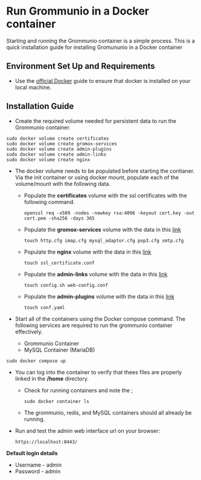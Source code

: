 # Run Grommunio in a Docker container

Starting and running the Grommunio container is a simple process. This is a quick installation guide for installing Gromununio in a Docker container


## Environment Set Up and Requirements

* Use the [official Docker](https://docs.docker.com/get-docker/) guide to ensure that docker is installed on your local machine.

## Installation Guide
  * Create the required volume needed for persistent data to run the Grommunio container.
```
sudo docker volume create certificates
sudo docker volume create gromox-services
sudo docker volume create admin-plugins
sudo docker volume create admin-links
sudo docker volume create nginx
```

* The docker volume needs to be populated before starting the contianer. Via the init container or using docker mount, populate each of the volume/mount with the following data.

  * Populate the **certificates** volume with the ssl certificates with the following command.
    ```
    openssl req -x509 -nodes -newkey rsa:4096 -keyout cert.key -out cert.pem -sha256 -days 365
    ```
  * Populate the **gromox-services** volume with the data in this [link](gromox-services)
    ```
    touch http.cfg imap.cfg mysql_adaptor.cfg pop3.cfg smtp.cfg
    ```
  * Populate the **nginx** volume with the data in this [link](nginx)
    ```
    touch ssl_certificate.conf
    ```
  * Populate the **admin-links** volume with the data in this [link](links)
    ```
    touch config.sh web-config.conf
    ```
  * Populate the **admin-plugins** volume with the data in this [link](plugins)

    ```
    touch conf.yaml
    ```


* Start all of the containers using the Docker compose command. The following services are required to run the grommunio container effectively.
  * Grommunio Container
  * MySQL Container (MariaDB)
```
sudo docker compose up
```


* You can log into the container to verify that thees files are properly linked in the **/home** directory.
  * Check for running containers and note the <container ID>;
    ```
    sudo docker container ls
    ```

  * The grommunio, redis, and MySQL containers should all already be running.


* Run and test the admin web interface url on your browser:

    ```
    https://localhost:8443/
    ```

**Default login details**

- Username - admin
- Password - admin
